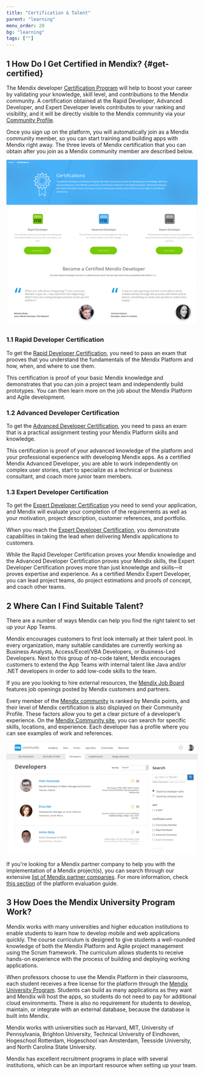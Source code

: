 ```yaml
---
title: "Certification & Talent"
parent: "learning"
menu_order: 20
bg: "learning"
tags: [""]
---
```


## 1 How Do I Get Certified in Mendix? {#get-certified}

The Mendix developer [Certification Program](https://gettingstarted.mendixcloud.com/link/certification) will help to boost your career by validating your knowledge, skill level, and contributions to the Mendix community. A certification obtained at the Rapid Developer, Advanced Developer, and Expert Developer levels contributes to your ranking and visibility, and it will be directly visible to the Mendix community via your [Community Profile](community#community-profile).

Once you sign up on the platform, you will automatically join as a Mendix community member, so you can start training and building apps with Mendix right away. The three levels of Mendix certification that you can obtain after you join as a Mendix community member are described below.

![](attachments/certifications.png)

### 1.1 Rapid Developer Certification

To get the [Rapid Developer Certification](https://gettingstarted.mendixcloud.com/link/certification/rapid), you need to pass an exam that prooves that you understand the fundamentals of the Mendix Platform and how, when, and where to use them.

This certification is proof of your basic Mendix knowledge and demonstrates that you can join a project team and independently build prototypes. You can then learn more on the job about the Mendix Platform and Agile development.

### 1.2 Advanced Developer Certification

To get the [Advanced Developer Certification](https://gettingstarted.mendixcloud.com/link/certification/advanced), you need to pass an exam that is a practical assignment testing your Mendix Platform skills and knowledge.

This certification is proof of your advanced knowledge of the platform and your professional experience with developing Mendix apps. As a certified Mendix Advanced Developer, you are able to work independently on complex user stories, start to specialize as a technical or business consultant, and coach more junior team members.

### 1.3 Expert Developer Certification

To get the [Expert Developer Certification](https://gettingstarted.mendixcloud.com/link/certification/expert) you need to send your application, and Mendix will evaluate your completion of the requirements as well as your motivation, project description, customer references, and portfolio.

When you reach the [Expert Developer Certification](https://gettingstarted.mendixcloud.com/link/certification/expert), you demonstrate capabilities in taking the lead when delivering Mendix applications to customers.

While the Rapid Developer Certification proves your Mendix knowledge and the Advanced Developer Certification proves your Mendix skills, the Expert Developer Certification proves more than just knowledge and skills—it proves expertise and experience. As a certified Mendix Expert Developer, you can lead project teams, do project estimations and proofs of concept, and coach other teams.

## 2 Where Can I Find Suitable Talent?

There are a number of ways Mendix can help you find the right talent to set up your App Teams.

Mendix encourages customers to first look internally at their talent pool. In every organization, many suitable candidates are currently working as Business Analysts, Access/Excel/VBA Developers, or Business-Led Developers. Next to this group of no-code talent, Mendix encourages customers to extend the App Teams with internal talent like Java and/or .NET developers in order to add low-code skills to the team.

If you are you looking to hire external resources, the [Mendix Job Board](https://developers.mendix.com/jobs/) features job openings posted by Mendix customers and partners.

Every member of the [Mendix community](https://developer.mendixcloud.com/link/community) is ranked by Mendix points, and their level of Mendix certification is also displayed on their Community Profile. These factors allow you to get a clear picture of a developer’s experience. On the [Mendix Community site](https://developer.mendixcloud.com/link/community), you can search for specific skills, locations, and experience. Each developer has a profile where you can see examples of work and references.

![](attachments/devs.png)

If you're looking for a Mendix partner company to help you with the implementation of a Mendix project(s), you can search through our extensive [list of Mendix partner companies](https://developer.mendixcloud.com/link/partneroverview). For more information, check [this section](../strategic-partners/) of the platform evaluation guide.

## 3 How Does the Mendix University Program Work?

Mendix works with many universities and higher education institutions to enable students to learn how to develop mobile and web applications quickly. The course curriculum is designed to give students a well-rounded knowledge of both the Mendix Platform and Agile project management using the Scrum framework. The curriculum allows students to receive hands-on experience with the process of building and deploying working applications.

When professors choose to use the Mendix Platform in their classrooms, each student receives a free license for the platform through the [Mendix University Program](https://www.mendix.com/university-program/). Students can build as many applications as they want and Mendix will host the apps, so students do not need to pay for additional cloud environments. There is also no requirement for students to develop, maintain, or integrate with an external database, because the database is built into Mendix.

Mendix works with universities such as Harvard, MIT, University of Pennsylvania, Brighton University, Technical University of Eindhoven, Hogeschool Rotterdam, Hogeschool van Amsterdam, Teesside University, and North Carolina State University.

Mendix has excellent recruitment programs in place with several institutions, which can be an important resource when setting up your team.
